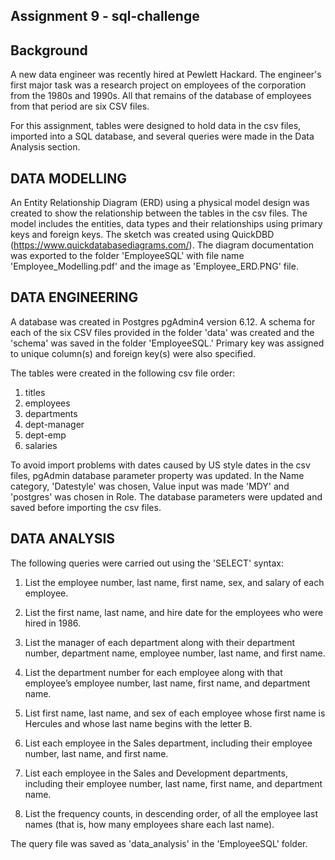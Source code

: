 ## Assignment 9 - sql-challenge

## Background

A new data engineer was recently hired at Pewlett Hackard. The engineer's first major task was a research project on employees of the corporation from the 1980s and 1990s.
All that remains of the database of employees from that period are six CSV files.

For this assignment, tables were designed to hold data in the csv files, imported into a SQL database, and several queries were made in the Data Analysis section.

## DATA MODELLING

An Entity Relationship Diagram (ERD) using a physical model design was created to show the relationship between the tables in the csv files.
The model includes the entities, data types and their relationships using primary keys and foreign keys.
The sketch was created using QuickDBD (https://www.quickdatabasediagrams.com/).
The diagram documentation was exported to the folder 'EmployeeSQL' with file name 'Employee_Modelling.pdf' and the image as 'Employee_ERD.PNG' file.

## DATA ENGINEERING

A database was created in Postgres pgAdmin4 version 6.12.
A schema for each of the six CSV files provided in the folder 'data' was created and the 'schema' was saved in the folder 'EmployeeSQL.'
Primary key was assigned to unique column(s) and foreign key(s) were also specified.

The tables were created in the following csv file order:
1. titles
2. employees
3. departments
4. dept-manager
5. dept-emp
6. salaries

To avoid import problems with dates caused by US style dates in the csv files, pgAdmin database parameter property was updated.
In the Name category, 'Datestyle' was chosen, Value input was made 'MDY' and 'postgres' was chosen in Role. 
The  database parameters were updated and saved before importing the csv files. 
  
## DATA ANALYSIS

The following queries were carried out using the 'SELECT' syntax:
 
1. List the employee number, last name, first name, sex, and salary of each employee.

2. List the first name, last name, and hire date for the employees who were hired in 1986.

3. List the manager of each department along with their department number, department name, employee number, last name, and first name.

4. List the department number for each employee along with that employee’s employee number, last name, first name, and department name.

5. List first name, last name, and sex of each employee whose first name is Hercules and whose last name begins with the letter B.

6. List each employee in the Sales department, including their employee number, last name, and first name.

7. List each employee in the Sales and Development departments, including their employee number, last name, first name, and department name.

8. List the frequency counts, in descending order, of all the employee last names (that is, how many employees share each last name).

The query file was saved as 'data_analysis' in the 'EmployeeSQL' folder.

